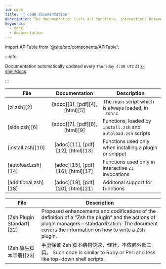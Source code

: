 ```yaml
---
id: code
title: '🔖 Code documentation'
description: The documentation lists all functions, interactions between them, their comments, and features.
keywords:
  - code
  - documentation
---
```


import APITable from '@site/src/components/APITable';

:::info

Documentation automatically updated every `Thursday 4:30 UTC` at [z-shell/docs][1].

:::

<!-- markdownlint-disable MD013 -->

<APITable>

| File                 |           Documentation           | Description                                                   |
| -------------------- | :-------------------------------: | ------------------------------------------------------------- |
| [zi.zsh][2]          |  [adoc][3], [pdf][4], [html][5]   | The main script which is always loaded, in `.zshrc`           |
| [side.zsh][6]        |  [adoc][7], [pdf][8], [html][9]   | Functions, loaded by `install.zsh` and `autoload.zsh` scripts |
| [install.zsh][10]    | [adoc][11], [pdf][12], [html][13] | Functions used only when installing a plugin or snippet       |
| [autoload.zsh][14]   | [adoc][15], [pdf][16], [html][17] | Functions used only in interactive `ZI` invocations           |
| [additional.zsh][18] | [adoc][19], [pdf][20], [html][21] | Additonal support for functions                               |

</APITable>
<APITable>

| File                                | Description                                                                                                                                                                                             |
| ----------------------------------- | ------------------------------------------------------------------------------------------------------------------------------------------------------------------------------------------------------- |
| [Zsh Plugin Standart][22]           | Proposed enhancements and codifications of the definition of a "Zsh the plugin" and the actions of plugin managers – standardization. The document covers the information on how to write a Zsh plugin. |
| [Zsh 原生脚本手册][23]    | 手册保证 Zsh 脚本结构快速，健壮，不依赖外部工具。 Such code is similar to Ruby or Perl and less like top-down shell scripts.                                  |

</APITable>

<!-- markdownlint-enable MD013 -->

[1]: https://github.com/z-shell/docs

